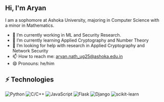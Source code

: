 <!--
**natharyan/natharyan** is a ✨ _special_ ✨ repository because its `README.md` (this file) appears on your GitHub profile.

Here are some ideas to get you started:

- 🔭 I’m currently working on ...
- 🌱 I’m currently learning ...
- 👯 I’m looking to collaborate on ...
- 🤔 I’m looking for help with ...
- 💬 Ask me about ...
- 📫 How to reach me: ...
- 😄 Pronouns: ...
- ⚡ Fun fact: ...
-->
<!-- <picture><img src = "./assets/about_me.gif" width = 50px></picture> -->
## **Hi, I'm Aryan**
I am a sophomore at Ashoka University, majoring in Computer Science with a minor in Mathematics.

- 🔭 I’m currently working in ML and Security Research.
- 🌱 I’m currently learning Applied Cryptography and Number Theory
- 🤔 I’m looking for help with research in Applied Cryptography and Network Security
- 📫 How to reach me: <aryan.nath_ug25@ashoka.edu.in>
- 😄 Pronouns: he/him
<!-- - 👯 Also interested in Applied Cryptography and Number Theory -->
## ⚡ Technologies

![Python](https://img.shields.io/badge/-Python-black?style=flat-square&logo=Python)
![C/C++](https://img.shields.io/badge/-C/C++-00599C?style=flat-square&logo=c)
![JavaScript](https://img.shields.io/badge/-JavaScript-black?style=flat-square&logo=javascript)
![Flask](https://img.shields.io/badge/-Flask-black?style=flat-square&logo=flask)
![Django](https://img.shields.io/badge/-Django-black?style=flat-square&logo=django)
![scikit-learn](https://img.shields.io/badge/-scikit--learn-black?style=flat-square&logo=scikit-learn)

<!-- <div align="center">

![Aryan's GitHub stats](https://github-readme-stats.vercel.app/api?username=natharyan&show_icons=true&theme=transparent)

</div> -->

